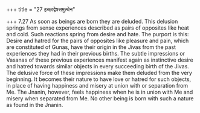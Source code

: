 +++
title = "27 इच्छाद्वेषसमुत्थेन"

+++
7.27 As soon as beings are born they are deluded. This delusion springs
from sense experiences described as pairs of opposites like heat and
cold. Such reactions spring from desire and hate. The purport is this:
Desire and hatred for the pairs of opposites like pleasure and pain,
which are constituted of Gunas, have their origin in the Jivas from the
past experiences they had in their previous births. The subtle
impressions or Vasanas of these previous experiences manifest again as
instinctive desire and hatred towards similar objects in every
succeeding birth of the Jivas. The delusive force of these impressions
make them deluded from the very beginning. It becomes their nature to
have love or hatred for such objects, in place of having happiness and
misery at union with or separation from Me. The Jnanin, however, feels
happiness when he is in union with Me and misery when separated from Me.
No other being is born with such a nature as found in the Jnanin.
